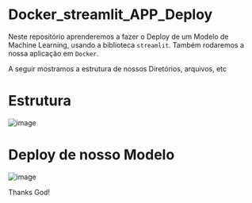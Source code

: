 # Docker_streamlit_APP_Deploy

Neste repositório aprenderemos a fazer o Deploy de um Modelo de Machine Learning, usando a biblioteca `streamlit`. Também rodaremos a nossa aplicação em `Docker`.

A seguir mostramos a estrutura de nossos Diretórios, arquivos, etc

# Estrutura 
![image](https://user-images.githubusercontent.com/69597971/197077385-841e464d-e106-4395-a8e3-aa3e6e0b944d.png)

# Deploy de nosso Modelo 

![image](https://user-images.githubusercontent.com/69597971/197077575-ae7efe5f-bfc2-4c88-9b87-4feb3609579f.png)


Thanks God!
